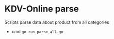 # KDV-Online parse

Scripts parse data about product from all categories

- cmd `go run parse_all.go`
